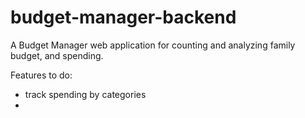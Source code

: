 # budget-manager-backend
A Budget Manager web application for counting and analyzing family budget, and spending.

Features to do:
- track spending by categories
-